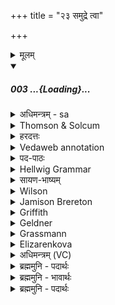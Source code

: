 +++
title = "२३ समुद्रे त्वा"

+++
<details><summary>मूलम्</summary>

स॒मु॒द्रे त्वा॑ नृ॒मणा॑ अ॒प्स्व॑न्तर्  
नृ॒चक्षा॑ ईधे दि॒वो अ॑ग्न॒ ऊधन्न्॑ ।  
तृ॒तीये॑ त्वा रज॑सि तस्थि॒वाँस॑म्  
ऋ॒तस्य॒ योनौ॑ महि॒षा अ॑हिन्वन्न् ।  
</details>
<div class="js_include" includetitle="false" newlevelforh1="5" unfilled url="/vedAH_Rk/shAkalam/saMhitA/sarvASh_TIkAH/10/045/03_samudre_tvA.md">
<details open><summary><h5>003 ...{Loading}...</h5></summary>
<details><summary>अधिमन्त्रम् - sa</summary>

- देवता - अग्निः
- ऋषिः - वत्सप्रिः
- छन्दः - त्रिष्टुप्
</details>
<details><summary>Thomson & Solcum</summary>

समुद्रे꣡ त्वा नृम꣡णा अप्सु꣡ अन्त꣡र्  
नृच꣡क्षा ईधे दिवो꣡ अग्न ऊ꣡धन्  
तृती꣡ये त्वा र꣡जसि तस्थिवां꣡सम्  
अपा꣡म् उप꣡स्थे महिषा꣡ अवर्धन्
</details>
<details><summary>हरदत्तः</summary>

समुद्रे त्वेति ॥ हे अग्ने । समुद्रे अप्स्वन्तः बडवात्मना स्थितं त्वा त्वां नृमणा नृषु अनुग्राहकत्वेन आसक्तमनाः वरुणः ईधे दीपयति । तथा दिवः द्युलोकस्य ऊधन् ऊधस्थानीये मेधे आदित्यमण्डले वा नृचक्षाः नृणां द्रष्टा कृताकृतप्रत्यवेक्षणेन । कः पुनरसौ? सूर्यः स हि कर्मसाक्षी, स च त्वामीधे । तथा तृतीये रजसि लोके कीदृशे? ऋतस्य उदकस्य सत्यस्य वा योनौ उत्पत्तिस्थाने अन्तरिक्षे वैद्युतात्मना तस्थिवांसं त्वां महिषाः महान्तः अहिन्वत् । हि गतौ, गत्यर्थाः बुद्ध्यर्थाः बुध्यन्ते । वर्तमाने लङ् ॥
</details>
<details><summary>Vedaweb annotation</summary>

###### Strata
Cretic

###### Pāda-label
genre M  
genre M  
genre M  
genre M
###### Morph
antár ← antár (invariable)  
{}

apsú ← áp- (nominal stem)  
{case:LOC, gender:F, number:PL}

nr̥máṇāḥ ← nr̥máṇas- (nominal stem)  
{case:NOM, gender:M, number:SG}

samudré ← samudrá- (nominal stem)  
{case:LOC, gender:M, number:SG}

tvā ← tvám (pronoun)  
{case:ACC, number:SG}

agne ← agní- (nominal stem)  
{case:VOC, gender:M, number:SG}

diváḥ ← dyú- ~ div- (nominal stem)  
{case:ABL, gender:M, number:SG}

īdhe ← √idh- 1 (root)  
{number:SG, person:3, mood:IND, tense:PRF, voice:MED}

nr̥cákṣāḥ ← nr̥cákṣas- (nominal stem)  
{case:NOM, gender:M, number:SG}

ū́dhan ← ū́dhar- (nominal stem)  
{case:LOC, gender:N, number:SG}

rájasi ← rájas- (nominal stem)  
{case:LOC, gender:N, number:SG}

tasthivā́ṁsam ← √sthā- (root)  
{case:ACC, gender:M, number:SG, tense:PRF, voice:ACT}

tr̥tī́ye ← tr̥tī́ya- (nominal stem)  
{case:LOC, gender:N, number:SG}

tvā ← tvám (pronoun)  
{case:ACC, number:SG}

apā́m ← áp- (nominal stem)  
{case:GEN, gender:F, number:PL}

avardhan ← √vr̥dh- (root)  
{number:PL, person:3, mood:IND, tense:PRS, voice:ACT}

mahiṣā́ḥ ← mahiṣá- (nominal stem)  
{case:NOM, gender:F, number:PL}

upásthe ← upástha- (nominal stem)  
{case:LOC, gender:M, number:SG}

</details>
<details><summary>पद-पाठः</summary>

स॒मु॒द्रे । त्वा॒ । नृ॒ऽमनाः॑ । अ॒प्ऽसु । अ॒न्तः । नृ॒ऽचक्षाः॑ । ई॒धे॒ । दि॒वः । अ॒ग्ने॒ । ऊध॑न् ।  
तृ॒तीये॑ । त्वा॒ । रज॑सि । त॒स्थि॒ऽवांस॑म् । अ॒पाम् । उ॒पऽस्थे॑ । म॒हि॒षाः । अ॒व॒र्ध॒न् ॥
</details>
<details><summary>Hellwig Grammar</summary>

-   *samudre* ← *samudra*
- \[noun\], locative, singular, masculine
- “ocean; Samudra; sea; samudra \[word\]; four.”
------------------------------------------------------------------------
- *tvā* ← *tvad*
- \[noun\], accusative, singular
- “you.”
------------------------------------------------------------------------
- *nṛmaṇā* ← *nṛmaṇāḥ* ← *nṛmaṇas*
- \[noun\], nominative, singular, masculine
------------------------------------------------------------------------
- *apsv* ← *apsu* ← *ap*
- \[noun\], locative, plural, feminine
- “water; body of water; water; ap \[word\]; juice; jala.”
------------------------------------------------------------------------
- *antar*
- \[adverb\]
- “inside; in; antar \[word\]; midmost; between; among.”
------------------------------------------------------------------------
- *nṛcakṣā* ← *nṛ*
- \[noun\], masculine
- “man; man; nṛ \[word\]; crew; masculine.”
------------------------------------------------------------------------
- *nṛcakṣā* ← *cakṣāḥ* ← *cakṣas*
- \[noun\], nominative, singular, masculine
- “eye; look; radiance.”
------------------------------------------------------------------------
- *īdhe* ← *indh*
- \[verb\], singular, Perfect indicative
- “kindle; ignite; set ablaze.”
------------------------------------------------------------------------
- *divo* ← *divaḥ* ← *div*
- \[noun\], genitive, singular, masculine
- “sky; Svarga; day; div \[word\]; heaven and earth; day; dawn.”
------------------------------------------------------------------------
- *agna* ← *agne* ← *agni*
- \[noun\], vocative, singular, masculine
- “fire; Agni; sacrificial fire; digestion; cautery; Plumbago
    zeylanica; fire; vahni; agni \[word\]; agnikarman; gold; three;
    jāraṇa; pyre; fireplace; heating.”
------------------------------------------------------------------------
- *ūdhan* ← *ūdhas*
- \[noun\], locative, singular, neuter
- “udder; ūdhas \[word\]; night.”
------------------------------------------------------------------------
- *tṛtīye* ← *tṛtīya*
- \[noun\], locative, singular, neuter
- “third; neuter; tṛtīya \[word\]; homosexual.”
------------------------------------------------------------------------
- *tvā* ← *tvad*
- \[noun\], accusative, singular
- “you.”
------------------------------------------------------------------------
- *rajasi* ← *rajas*
- \[noun\], locative, singular, neuter
- “powder; menorrhea; dust; Rajas; atmosphere; rajas; pollen; passion;
    rajas \[word\]; sindūra; rust; tin; impurity; dark; sky.”
------------------------------------------------------------------------
- *tasthivāṃsam* ← *sthā*
- \[verb noun\], accusative, singular
- “stay; stand; situate; exist; \[in\]; resist; endure; put; soak; be;
    stop; adhere; get stale; concentrate; grow; trust; wake; consociate;
    last; dwell; lie; stand; stop.”
------------------------------------------------------------------------
- *apām* ← *ap*
- \[noun\], genitive, plural, feminine
- “water; body of water; water; ap \[word\]; juice; jala.”
------------------------------------------------------------------------
- *upasthe* ← *upastha*
- \[noun\], locative, singular, neuter
- “genitalia; lap; sexual desire; anus.”
------------------------------------------------------------------------
- *mahiṣā* ← *mahiṣāḥ* ← *mahiṣa*
- \[noun\], nominative, plural, masculine
- “Old World buffalo; Mahiṣa; Mahiṣa.”
------------------------------------------------------------------------
- *avardhan* ← *vṛdh*
- \[verb\], plural, Imperfect
- “increase; grow; vṛdh; increase; succeed; strengthen; grow up;
    spread.”
------------------------------------------------------------------------
</details>
<details><summary>सायण-भाष्यम्</summary>

हे **अग्ने** **समुद्रे** महोदधौ जायमानम् **अप्स्वन्तः** अपां मध्ये वडवात्मना स्थितं **त्वा** त्वां **नृमणाः** नृषु मनुष्येष्वनुग्राहकतयासक्तचित्तो वरुणः **ईधे** संदीपितवान् । किंच **नृचक्षाः** नृणां प्रत्यक्षेण द्रष्टादित्यः **दिवः** द्युलोकस्य संबन्धिनि **ऊधन्** ऊधसि ऊधःस्थानीय आदित्यमण्डले यज्ञे वा **ईधे** संदीपितवान् । किंच **तृतीये** त्रयाणां पूरके **अपां** वृष्ट्युदकानाम् **उपस्थे** स्थाने **रजसि** अन्तरिक्षलोके **तस्थिवांसं** विद्युद्रूपेणावस्थितं **त्वा** त्वां **महिषाः** महान्तो माध्यमिका देवगणा मरुदादयः स्तोतारः अवर्धन् स्तुतिभिरवर्धयन् । यद्वा । वाजसनेयकोक्तप्रकारेणार्थो द्रष्टव्यः । तद्यथा-’ समुद्रे त्वा नृमणा अप्स्वन्तरिति । प्रजापतिर्वै नृमणा अप्सु त्वा प्रजापतिरित्येतन्नृचक्षा ईधे दिवो अग्र ऊधन्निति प्रजापतिर्वे नृचक्षा आपो दिव ऊधस्तृतीये त्वा रजसि तस्थिवांसमिति द्यौर्वे तृतीयं रजोऽपामुपस्थे महिषा अवर्धन्निति प्राणा वै महिषा दिवि त्वा प्राणा अवर्धन्नित्येतत् ' (श. ब्रा. ६. ७. ४. ५) इति ॥
</details>
<details><summary>Wilson</summary>

###### English translation:

“He who is well disposed towards men illumines the **Agni** in the ocean (as submarine fire), in the midstof the waters; the beholder of men (illumines) you in the centre of the sky; the mighty (**maruts**) magnify youabiding in the third region (the firmament), on the lap of the waters.”

###### Commentary by Sāyaṇa: Ṛgveda-bhāṣya

Nṛmaṇaḥ = **Prajāpati**; or, **Varuṇa**;

**Nṛcakṣaḥ** = the sun; or, Prajāpati;

**Mahiṣaḥ** = vital airs
</details>
<details><summary>Jamison Brereton</summary>

In the sea, in the waters has the one with a manly mind (kindled) you; the  one with manly eye kindled (you) in the udder of heaven, o Agni.  
The buffaloes strengthened you, who were standing in the third realm, in  the lap of the waters.
</details>
<details><summary>Griffith</summary>

The Manly-souled lit thee in sea and waters, man's Viewer lit thee in the breast of heaven,  
     There as thou stoodest in the third high region the Steers increased thee in the water's bosom.
</details>
<details><summary>Geldner</summary>

Dich, den im Meere, im Wasser Weilenden hat der wie ein Herrscher Denkende, den im Euter des Himmels Weilenden, der wie ein Herrscher Blickende entzündet, o Agni. Dich, den im dritten Dunkelraum Weilenden, im Schoße des Wassers, zogen die Büffel groß.
</details>
<details><summary>Grassmann</summary>

Im Meer der Luft entflammte dich der Mannheld, im Himmels-Euter dich der Männer schaunde; Als du im dritten Raume standest, Agni, da stärkten dich im Wasserschooss die Büffel.
</details>
<details><summary>Elizarenkova</summary>

Тебя в океане, в водах, в вымени неба  
Зажег, о Агни, тот, чья мысль мужественна, чей взор мужествен.  
Тебя, находящегося в третьем пространстве,  
В лоне вод вырастили буйволы.
</details>
<details><summary>अधिमन्त्रम् (VC)</summary>

- अग्निः
- वत्सप्रिः
- निचृत्त्रिष्टुप्
- धैवतः
</details>
<details><summary>ब्रह्ममुनि - पदार्थः</summary>

पदार्थान्वयभाषाः -  (अग्ने) हे अग्नि ! (त्वा) तुझे (नृमणाः-नृचक्षाः) मनुष्यों में मननबल का प्रेरक तथा मनुष्यों के कर्म का द्रष्टा परमात्मा (दिवः-ऊधन्) द्युलोक के ज्योतिमण्डल में सूर्यरूप से, तथा (समुद्रे-अप्सु-अन्तः ईधे) अन्तरिक्ष में मेघों के अन्दर विद्युद्रूप में दीप्त करता है (तृतीये रजसि तस्थिवांसम्) तीसरे पृथिवीलोक में स्थित ओषधियों में कोष्ठों में वर्त्तमान, तथा (अपाम्-उपस्थे) जलप्रवाहों के मध्य में वर्तमान (महिषाः-अवर्धन्) ऋत्विज् विद्वान प्रकट करते हैं-बढ़ाते हैं ॥३॥
</details>
<details><summary>ब्रह्ममुनि - भावार्थः</summary>

भावार्थभाषाः -  परमात्मा आग्नेय तत्त्व को द्युलोक में सूर्यरूप से, अन्तरिक्ष में विद्युद्रूप से, पृथिवी पर पार्थिव अग्नि के रूप में उत्पन्न करता है, पुनः ऋत्विक् लोग य विद्वान् उसे अपने विविध कार्यों में प्रकट करके उपयोग में लाते हैं ॥३॥
</details>
<details><summary>ब्रह्ममुनि - पदार्थः</summary>

पदार्थान्वयभाषाः -  (अग्ने) हे अग्ने ! (त्वा) त्वाम् (नृमणाः-नृचक्षाः) नृषु मननबलं प्रेरकः प्रजापतिः परमात्मा “प्रजापतिर्वै नृमणाः” [श० ६।७।४।३] स एव नृणां द्रष्टा तेषां कर्मव्यवहारस्य ज्ञाता परमात्मा “प्रजापतिर्वै नृचक्षाः” [श० ६।७।४।५] (दिवः-ऊधन्) द्युलोकस्य ज्योतिर्मण्डले सूर्यरूपेण, तथा (समुद्रे-अप्सु-अन्तः-ईधे) अन्तरिक्षे मेघरूपेषु जलेषु विद्युद्रूपेण दीपयति (तृतीये रजसि तस्थिवांसम्) तृतीये पृथिवीलोके स्थितं वर्तमानौषधिषु काष्ठेषु वर्तमानम् तथा (अपाम्-उपस्थे) जलप्रवाहाणां मध्ये वर्तमानम् (महिषाः-अवर्धन्) ऋत्विजो विद्वांसो “ऋत्विजो वै महिषाः” [श० १२।१।८।२] वर्धयन्ति प्रकटीकरणेन ॥३॥
</details>
</details>
</div>

